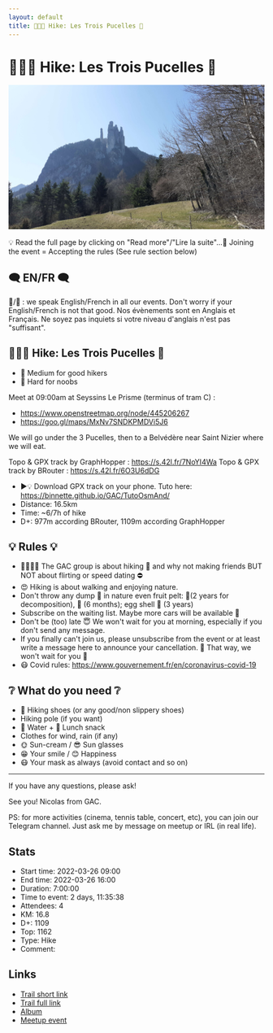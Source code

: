 ```yaml
---
layout: default
title: 🥾🔵🔴 Hike: Les Trois Pucelles 🖖
---
```


# 🥾🔵🔴 Hike: Les Trois Pucelles 🖖

![2022-03-26](../img/orig/2022-03-26.jpg)

💡 Read the full page by clicking on "Read more"/"Lire la suite"...💜
Joining the event = Accepting the rules (See rule section below)

##  🗨️ EN/FR 🗨️ 
🦅/🐓 : we speak English/French in all our events. Don't worry if your English/French is not that good. Nos évènements sont en Anglais et Français. Ne soyez pas inquiets si votre niveau d'anglais n'est pas "suffisant".

##  🥾🔵🔴 Hike: Les Trois Pucelles 🖖

* 🔵 Medium for good hikers
* 🔴 Hard for noobs

Meet at 09:00am at Seyssins Le Prisme (terminus of tram C) :

* https://www.openstreetmap.org/node/445206267
* https://goo.gl/maps/MxNv7SNDKPMDVi5J6

We will go under the 3 Pucelles, then to a Belvédère near Saint Nizier where we will eat.

Topo & GPX track by GraphHopper : https://s.42l.fr/7NoYI4Wa
Topo & GPX track by BRouter : https://s.42l.fr/6O3U6dDG
* ▶💡 Download GPX track on your phone. Tuto here: https://binnette.github.io/GAC/TutoOsmAnd/
* Distance: 16.5km
* Time: \~6/7h of hike
* D+: 977m according BRouter, 1109m according GraphHopper

##  💡 Rules 💡 

* 🚶‍♀️🚶‍♂️ The GAC group is about hiking 🥾 and why not making friends BUT NOT about flirting or speed dating ⛔
* 😍 Hiking is about walking and enjoying nature.
* Don't throw any dump 🚮 in nature even fruit pelt: 🍌(2 years for decomposition), 🍊 (6 months); egg shell 🥚 (3 years)
* Subscribe on the waiting list. Maybe more cars will be available 🚗
* Don't be (too) late 😇 We won't wait for you at morning, especially if you don't send any message.
* If you finally can't join us, please unsubscribe from the event or at least write a message here to announce your cancellation. 💜 That way, we won't wait for you 💜
* 😷 Covid rules: https://www.gouvernement.fr/en/coronavirus-covid-19

##  ❔ What do you need ❔ 

* 🥾 Hiking shoes (or any good/non slippery shoes)
* Hiking pole (if you want)
* 🧃 Water + 🍫 Lunch snack
* Clothes for wind, rain (if any)
* 🌞 Sun-cream / 😎 Sun glasses
* 😁 Your smile / 😊 Happiness
* 😷 Your mask as always (avoid contact and so on)

***

If you have any questions, please ask!

See you! Nicolas from GAC.

PS: for more activities (cinema, tennis table, concert, etc), you can join our Telegram channel. Just ask me by message on meetup or IRL (in real life).

## Stats

- Start time: 2022-03-26 09:00
- End time: 2022-03-26 16:00
- Duration: 7:00:00
- Time to event: 2 days, 11:35:38
- Attendees: 4
- KM: 16.8
- D+: 1109
- Top: 1162
- Type: Hike
- Comment: 

## Links

- [Trail short link](https://s.42l.fr/7NoYI4Wa)
- [Trail full link]()
- [Album](https://binnette.github.io/GacImg2022/2022-03-26-🥾🔵🔴-Hike-Les-Trois-Pucelles-🖖.html)
- [Meetup event](https://www.meetup.com/grenoble-adventure-club-english-french/events/284808200/)

